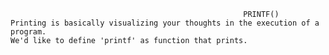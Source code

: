                                                         PRINTF()
	Printing is basically visualizing your thoughts in the execution of a program.
	We'd like to define 'printf' as function that prints.

